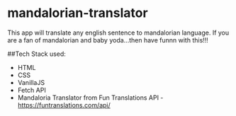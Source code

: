 # mandalorian-translator
This app will translate any english sentence to mandalorian language. If you are a fan of mandalorian and baby yoda...then have funnn with this!!!

##Tech Stack used:
- HTML
- CSS
- VanillaJS
- Fetch API
- Mandaloria Translator from Fun Translations API - https://funtranslations.com/api/
